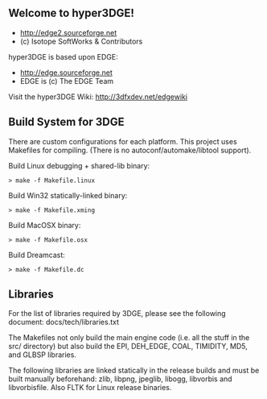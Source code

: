 Welcome to hyper3DGE!
---------------------

* http://edge2.sourceforge.net
* (c) Isotope SoftWorks & Contributors

hyper3DGE is based upon EDGE:
* http://edge.sourceforge.net
* EDGE is (c) The EDGE Team


Visit the hyper3DGE Wiki: http://3dfxdev.net/edgewiki


Build System for 3DGE
---------------------

There are custom configurations for each platform. This project uses Makefiles for compiling.
(There is no autoconf/automake/libtool support).

Build Linux debugging + shared-lib binary:

    > make -f Makefile.linux

Build Win32 statically-linked binary:

    > make -f Makefile.xming

Build MacOSX binary:
 
    > make -f Makefile.osx

Build Dreamcast:

    > make -f Makefile.dc


Libraries
---------

For the list of libraries required by 3DGE, please see the
following document: docs/tech/libraries.txt

The Makefiles not only build the main engine code
(i.e. all the stuff in the src/ directory) but also build
the EPI, DEH_EDGE, COAL, TIMIDITY, MD5, and GLBSP libraries.

The following libraries are linked statically in the
release builds and must be built manually beforehand:
zlib, libpng, jpeglib, libogg, libvorbis and libvorbisfile.
Also FLTK for Linux release binaries.
